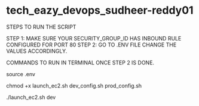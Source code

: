 # tech_eazy_devops_sudheer-reddy01

STEPS TO RUN THE SCRIPT

STEP 1: MAKE SURE YOUR SECURITY_GROUP_ID HAS INBOUND RULE CONFIGURED FOR PORT 80 STEP 2: GO TO .ENV FILE CHANGE THE VALUES ACCORDINGLY.

COMMANDS TO RUN IN TERMINAL ONCE STEP 2 IS DONE.

source .env

chmod +x launch_ec2.sh dev_config.sh prod_config.sh

./launch_ec2.sh dev